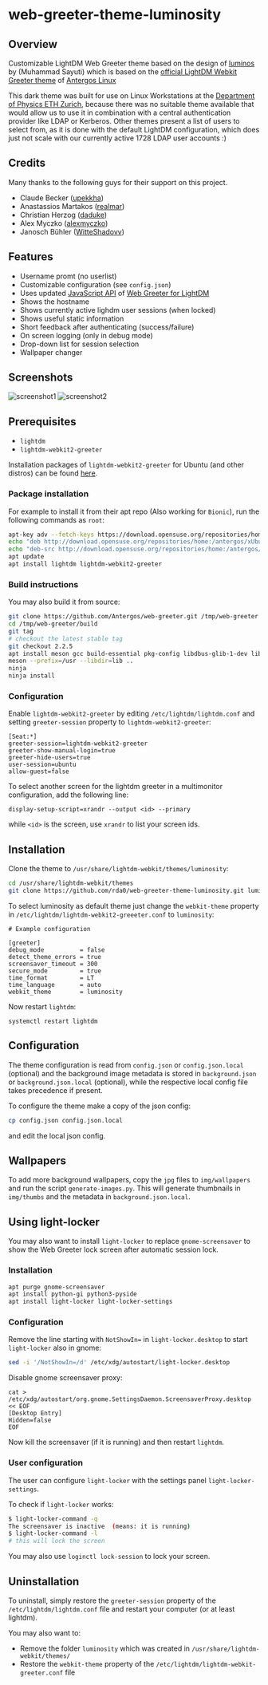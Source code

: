 # web-greeter-theme-luminosity

## Overview

Customizable LightDM Web Greeter theme based on the design of [luminos](https://github.com/muhammadsayuti/lightdm-webkit-theme-luminos) by (Muhammad Sayuti) which is based on the [official LightDM Webkit Greeter theme](https://github.com/Antergos/lightdm-webkit-theme-antergos) of [Antergos Linux](http://antergos.com)

This dark theme was built for use on Linux Workstations at the [Department of Physics ETH Zurich](https://www.phys.ethz.ch/), because there was no suitable theme available that would allow us to use it in combination with a central authentication provider like LDAP or Kerberos. Other themes present a list of users to select from, as it is done with the default LightDM configuration, which does just not scale with our currently active 1728 LDAP user accounts :)

## Credits

Many thanks to the following guys for their support on this project.

- Claude Becker ([upekkha](https://github.com/upekkha))
- Anastassios Martakos ([realmar](https://github.com/realmar))
- Christian Herzog ([daduke](https://github.com/daduke))
- Alex Myczko ([alexmyczko](https://github.com/alexmyczko))
- Janosch Bühler ([WitteShadovv](https://github.com/WitteShadovv))

## Features

- Username promt (no userlist)
- Customizable configuration (see `config.json`)
- Uses updated [JavaScript API](https://doclets.io/Antergos/web-greeter/stable) of [Web Greeter for LightDM](https://github.com/Antergos/web-greeter)
- Shows the hostname
- Shows currently active lighdm user sessions (when locked)
- Shows useful static information
- Short feedback after authenticating (success/failure)
- On screen logging (only in debug mode)
- Drop-down list for session selection
- Wallpaper changer

## Screenshots

<img src="img/Screenshot1.png" alt="screenshot1" />
<img src="img/Screenshot2.png" alt="screenshot2" />

## Prerequisites

- `lightdm`
- `lightdm-webkit2-greeter`

Installation packages of `lightdm-webkit2-greeter` for Ubuntu (and other distros) can be found [here](https://github.com/Antergos/web-greeter).

### Package installation

For example to install it from their apt repo (Also working for `Bionic`), run the following commands as `root`:

```sh
apt-key adv --fetch-keys https://download.opensuse.org/repositories/home:antergos/xUbuntu_17.10/Release.key
echo "deb http://download.opensuse.org/repositories/home:/antergos/xUbuntu_17.10/ /" > /etc/apt/sources.list.d/antergos.list
echo "deb-src http://download.opensuse.org/repositories/home:/antergos/xUbuntu_17.10/ /" >> /etc/apt/sources.list.d/antergos.list
apt update
apt install lightdm lightdm-webkit2-greeter
```

### Build instructions

You may also build it from source:

```sh
git clone https://github.com/Antergos/web-greeter.git /tmp/web-greeter
cd /tmp/web-greeter/build
git tag
# checkout the latest stable tag
git checkout 2.2.5
apt install meson gcc build-essential pkg-config libdbus-glib-1-dev liblightdm-gobject-1-dev libwebkit2gtk-4.0-dev libxml2-utils
meson --prefix=/usr --libdir=lib ..
ninja
ninja install
```

### Configuration

Enable `lightdm-webkit2-greeter` by editing `/etc/lightdm/lightdm.conf` and setting `greeter-session` property to `lightdm-webkit2-greeter`:

```
[Seat:*]
greeter-session=lightdm-webkit2-greeter
greeter-show-manual-login=true
greeter-hide-users=true
user-session=ubuntu
allow-guest=false
```

To select another screen for the lightdm greeter in a multimonitor configuration, add the following line:

```
display-setup-script=xrandr --output <id> --primary
```

while `<id>` is the screen, use `xrandr` to list your screen ids.

## Installation

Clone the theme to `/usr/share/lightdm-webkit/themes/luminosity`:

```sh
cd /usr/share/lightdm-webkit/themes
git clone https://github.com/rda0/web-greeter-theme-luminosity.git luminosity
```

To select luminosity as default theme just change the `webkit-theme` property in `/etc/lightdm/lightdm-webkit2-greeeter.conf` to `luminosity`:

```
# Example configuration

[greeter]
debug_mode          = false
detect_theme_errors = true
screensaver_timeout = 300
secure_mode         = true
time_format         = LT
time_language       = auto
webkit_theme        = luminosity
```

Now restart `lightdm`:

```
systemctl restart lightdm
```

## Configuration

The theme configuration is read from `config.json` or `config.json.local` (optional) and the background image metadata is stored in `background.json` or `background.json.local` (optional), while the respective local config file takes precedence if present.

To configure the theme make a copy of the json config:

```sh
cp config.json config.json.local
```

and edit the local json config.

## Wallpapers

To add more background wallpapers, copy the `jpg` files to `img/wallpapers` and run the script `generate-images.py`. This will generate thumbnails in `img/thumbs` and the metadata in `background.json.local`.

## Using light-locker

You may also want to install `light-locker` to replace `gnome-screensaver` to show the Web Greeter lock screen after automatic session lock.

### Installation

```sh
apt purge gnome-screensaver
apt install python-gi python3-pyside
apt install light-locker light-locker-settings
```

### Configuration

Remove the line starting with `NotShowIn=` in `light-locker.desktop` to start `light-locker` also in gnome:

```sh
sed -i '/NotShowIn=/d' /etc/xdg/autostart/light-locker.desktop
```

Disable gnome screensaver proxy:

```
cat > /etc/xdg/autostart/org.gnome.SettingsDaemon.ScreensaverProxy.desktop << EOF
[Desktop Entry]
Hidden=false
EOF
```

Now kill the screensaver (if it is running) and then restart `lightdm`.

### User configuration

The user can configure `light-locker` with the settings panel `light-locker-settings`.

To check if `light-locker` works:

```sh
$ light-locker-command -q
The screensaver is inactive  (means: it is running)
$ light-locker-command -l
# this will lock the screen
```

You may also use `loginctl lock-session` to lock your screen.

## Uninstallation

To uninstall, simply restore the `greeter-session` property of the `/etc/lightdm/lightdm.conf` file and restart your computer (or at least lightdm).

You may also want to:

- Remove the folder `luminosity` which was created in `/usr/share/lightdm-webkit/themes/`
- Restore the `webkit-theme` property of the `/etc/lightdm/lightdm-webkit-greeter.conf` file
